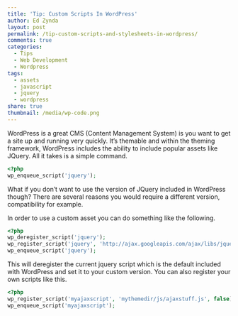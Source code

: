 ```yaml
---
title: 'Tip: Custom Scripts In WordPress'
author: Ed Zynda
layout: post
permalink: /tip-custom-scripts-and-stylesheets-in-wordpress/
comments: true
categories:
  - Tips
  - Web Development
  - Wordpress
tags:
  - assets
  - javascript
  - jquery
  - wordpress
share: true
thumbnail: /media/wp-code.png
---
```

WordPress is a great CMS (Content Management System) is you want to get a site up and running very quickly. It&#8217;s themable and within the theming framework, WordPress includes the ability to include popular assets like JQuery. All it takes is a simple command.

```php
<?php
wp_enqueue_script('jquery');
```

What if you don&#8217;t want to use the version of JQuery included in WordPress though? There are several reasons you would require a different version, compatibility for example.

In order to use a custom asset you can do something like the following.  

```php
<?php
wp_deregister_script('jquery');
wp_register_script('jquery', 'http://ajax.googleapis.com/ajax/libs/jquery/1.4.1/jquery.min.js', false);
wp_enqueue_script('jquery'); 
```  

This will deregister the current jquery script which is the default included with WordPress and set it to your custom version. You can also register your own scripts like this.  

```php
<?php
wp_register_script('myajaxscript', 'mythemedir/js/ajaxstuff.js', false);
wp_enqueue_script('myajaxscript');
```

 [1]: http://www.edzynda.com/media/wp-code.png
